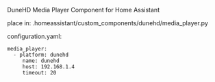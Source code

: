 DuneHD Media Player Component for Home Assistant

place in: .homeassistant/custom_components/dunehd/media_player.py  

configuration.yaml:  
```
media_player:
  - platform: dunehd
     name: dunehd
     host: 192.168.1.4
     timeout: 20
```
